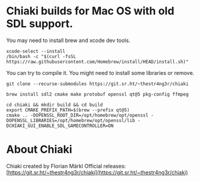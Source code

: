 # Chiaki builds for Mac OS with old SDL support.

You may need to install brew and xcode dev tools.
```
xcode-select --install
/bin/bash -c "$(curl -fsSL https://raw.githubusercontent.com/Homebrew/install/HEAD/install.sh)"
```

You can try to compile it. You might need to install some libraries or remove.
```
git clone --recurse-submodules https://git.sr.ht/~thestr4ng3r/chiaki

brew install sdl2 cmake make protobuf openssl qt@5 pkg-config ffmpeg

cd chiaki && mkdir build && cd build
export CMAKE_PREFIX_PATH=$(brew --prefix qt@5)
cmake .. -DOPENSSL_ROOT_DIR=/opt/homebrew/opt/openssl -DOPENSSL_LIBRARIES=/opt/homebrew/opt/openssl/lib -DCHIAKI_GUI_ENABLE_SDL_GAMECONTROLLER=ON
```

# About Chiaki
Chiaki created by Florian Märkl
Official releases:
[https://git.sr.ht/~thestr4ng3r/chiaki](https://git.sr.ht/~thestr4ng3r/chiaki)
